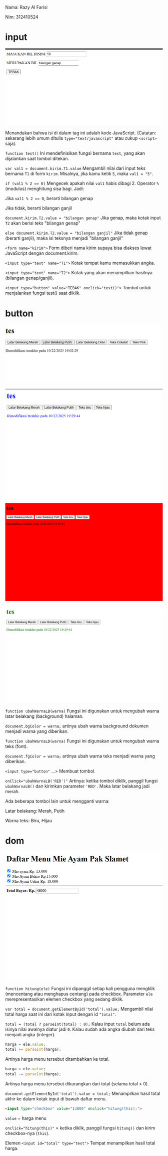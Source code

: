 Nama: Razy Al Farisi

Nim: 312410524

# input
![foto](https://github.com/razyyalfarisi/foto/blob/666763a800f1a19448df2d67817159d2ab591e68/Screenshot%202025-10-22%20193334.png)

Menandakan bahwa isi di dalam tag ini adalah kode JavaScript.
(Catatan: sekarang lebih umum ditulis `type="text/javascript"` atau cukup `<script>` saja).

`function test()`
Ini mendefinisikan fungsi bernama `test`, yang akan dijalankan saat tombol ditekan.

`var val1 = document.kirim.T1.value`
Mengambil nilai dari input teks bernama `T1` di form `kirim`.
Misalnya, jika kamu ketik `5`, maka `val1 = "5"`.

`if (val1 % 2 == 0)`
Mengecek apakah nilai `val1` habis dibagi 2.
Operator `%` (modulus) menghitung sisa bagi.
Jadi:

Jika `val1 % 2 == 0`, berarti bilangan genap

Jika tidak, berarti bilangan ganjil

`document.kirim.T2.value = "bilangan genap"`
Jika genap, maka kotak input `T2` akan berisi teks "bilangan genap"

`else document.kirim.T2.value = "bilangan ganjil"`
Jika tidak genap (berarti ganjil), maka isi teksnya menjadi "bilangan ganjil"

`<form name="kirim">`
Form diberi nama kirim supaya bisa diakses lewat JavaScript dengan document.kirim.

`<input type="text" name="T1">`
Kotak tempat kamu memasukkan angka.

`<input type="text" name="T2">`
Kotak yang akan menampilkan hasilnya (bilangan genap/ganjil).

`<input type="button" value="TEBAK" onclick="test()">`
Tombol untuk menjalankan fungsi test() saat diklik.

# button

![foto](https://github.com/razyyalfarisi/foto/blob/b2c52f4e7035c5abc6dd1af804909407822a94bb/Screenshot%202025-10-22%20190252.png)

![foto](https://github.com/razyyalfarisi/foto/blob/b2c52f4e7035c5abc6dd1af804909407822a94bb/Screenshot%202025-10-22%20194245.png)

![foto](https://github.com/razyyalfarisi/foto/blob/b2c52f4e7035c5abc6dd1af804909407822a94bb/Screenshot%202025-10-22%20194237.png)

![foto](https://github.com/razyyalfarisi/foto/blob/b2c52f4e7035c5abc6dd1af804909407822a94bb/Screenshot%202025-10-22%20194252.png)


`function ubahWarnaLB(warna)`
Fungsi ini digunakan untuk mengubah warna latar belakang (background) halaman.

`document.bgColor = warna;` artinya ubah warna background dokumen menjadi warna yang diberikan.

`function ubahWarnaLD(warna)`
Fungsi ini digunakan untuk mengubah warna teks (font).

`document.fgColor = warna;` artinya ubah warna teks menjadi warna yang diberikan.

`<input type="button"` ...>
Membuat tombol.

`onClick="ubahWarnaLB('RED')"`
Artinya: ketika tombol diklik, panggil fungsi `ubahWarnaLB()` dan kirimkan parameter `'RED'`.
Maka latar belakang jadi merah.

Ada beberapa tombol lain untuk mengganti warna:

Latar belakang: Merah, Putih

Warna teks: Biru, Hijau

# dom

![foto](https://github.com/razyyalfarisi/foto/blob/c6de833ba101e879d32b441849c19b9a61d482d6/Screenshot%202025-10-22%20194646.png)

`function hitung(ele)`
Fungsi ini dipanggil setiap kali pengguna mengklik (mencentang atau menghapus centang) pada checkbox.
Parameter `ele` merepresentasikan elemen checkbox yang sedang diklik.

`var total = document.getElementById('total').value;`
Mengambil nilai total harga saat ini dari kotak input dengan id `"total"`.

`total = (total ? parseInt(total) : 0);`
Kalau input `total` belum ada isinya nilai awalnya diatur jadi `0`.
Kalau sudah ada angka diubah dari teks menjadi angka (integer).

```js
harga = ele.value;
total += parseInt(harga);
```
Artinya harga menu tersebut ditambahkan ke total.

```js
harga = ele.value;
total -= parseInt(harga);
```
Artinya harga menu tersebut dikurangkan dari total (selama total > 0).

`document.getElementById('total').value = total;`
Menampilkan hasil total akhir ke dalam kotak input di bawah daftar menu.

```html
<input type="checkbox" value="13000" onclick="hitung(this);">
```
`value` = harga menu

`onclick="hitung(this)"` = ketika diklik, panggil fungsi `hitung()` dan kirim checkbox-nya (`this`).

Elemen `<input id="total" type="text">`
Tempat menampilkan hasil total harga.

